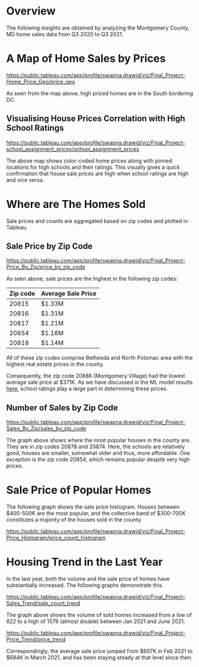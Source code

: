 # Overview

The following insights are obtained by analyzing the Montgomery County, MD home sales data from Q3 2020 to Q3 2021.

# A Map of Home Sales by Prices

https://public.tableau.com/app/profile/swapna.drawid/viz/Final_Project-Home_Price_Geo/price_geo

As seen from the map above, high priced homes are in the South bordering DC.

## Visualising House Prices Correlation with High School Ratings

https://public.tableau.com/app/profile/swapna.drawid/viz/Final_Project-school_assignment_prices/school_assignment_prices

The above map shows color-coded home prices along with pinned locations for high schools and their ratings. This visually gives a quick confirmation that house sale prices are high when school ratings are high and vice versa.

# Where are The Homes Sold

Sale prices and counts are aggregated based on zip codes and plotted in Tableau. 

## Sale Price by Zip Code

https://public.tableau.com/app/profile/swapna.drawid/viz/Final_Project-Price_By_Zip/price_by_zip_code

As seen above, sale prices are the highest in the following zip codes:

| Zip code | Average Sale Price |
| -------- | ------------------ |
| 20815 | $1.33M |
| 20816 | $1.31M |
| 20817 | $1.21M |
| 20854 | $1.16M |
| 20818 | $1.14M |

All of these zip codes comprise Bethesda and North Potomac area with the highest real estate prices in the county.

Consequently, the zip code 20886 (Montgomery Village) had the lowest average sale price at $371K. As we have discussed in the ML model results [here](README_ML.md), school ratings play a large part in determining these prices.

## Number of Sales by Zip Code

https://public.tableau.com/app/profile/swapna.drawid/viz/Final_Project-Sales_By_Zip/sales_by_zip_code

The graph above shows where the most popular houses in the county are. They are in zip codes 20878 and 20874. Here, the schools are relatively good, houses are smaller, somewhat older and thus, more affordable. One exception is the zip code 20854, which remains popular despite very high prices.

# Sale Price of Popular Homes

The following graph shows the sale price histogram. Houses between $400-500K are the most popular, and the collective band of $300-700K constitutes a majority of the houses sold in the county.

https://public.tableau.com/app/profile/swapna.drawid/viz/Final_Project-Price_Histogram/price_count_histogram

# Housing Trend in the Last Year

In the last year, both the volume and the sale price of homes have substantially increased. The following graphs demonstrate this.

https://public.tableau.com/app/profile/swapna.drawid/viz/Final_Project-Sales_Trend/sale_count_trend

The graph above shows the volume of sold homes increased from a low of 822 to a high of 1579 (almost double) between Jan 2021 and June 2021.

https://public.tableau.com/app/profile/swapna.drawid/viz/Final_Project-Price_Trend/price_trend

Correspondingly, the average sale price jumped from $607K in Feb 2021 to $684K in March 2021, and has been staying steady at that level since then.
